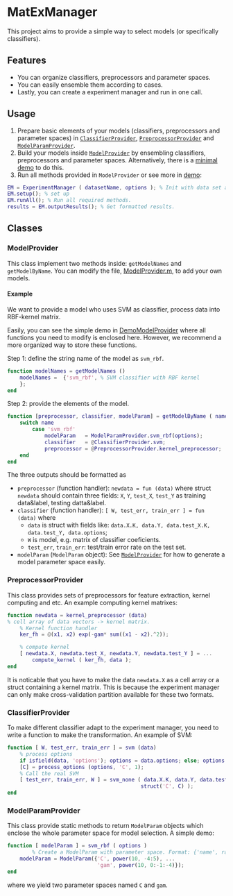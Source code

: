 # MatExManager
This project aims to provide a simple way to select models (or specifically classifiers). 

## Features

+ You can organize classifiers, preprocessors and parameter spaces.
+ You can easily ensemble them according to cases.
+ Lastly, you can create a experiment manager and run in one call.

## Usage

1. Prepare basic elements of your models (classifiers, preprocessors and parameter spaces) in [`ClassifierProvider`](#modelprovider), [`PreprocessorProvider`](#preprocessorprovider) and [`ModelParamProvider`](#modelparamprovider).
4. Build your models inside  [`ModelProvider`](#modelprovider) by ensembling classifiers, preprocessors and parameter spaces. Alternatively, there is a [minimal demo](demos/DemoModelProvider.m) to do this.
5. Run all methods provided in `ModelProvider` or see more in [demo](/demo.m):
```matlab
EM = ExperimentManager ( datasetName, options ); % Init with data set and options.
EM.setup(); % set up 
EM.runAll(); % Run all required methods.
results = EM.outputResults(); % Get formatted results.
```


## Classes

### ModelProvider

This class implement two methods inside: `getModelNames` and `getModelByName`. You can modify the file, [ModelProvider.m](/ModelProvider.m), to add your own models.

#### Example
We want to provide a model who uses SVM as classifier, process data into RBF-kernel matrix.

Easily, you can see the simple demo in [DemoModelProvider](/demos/DemoModelProvider.m) where all functions you need to modify is enclosed here. However, we recommend a more organized way to store these functions.

Step 1: define the string name of the model as `svm_rbf`.
```matlab
function modelNames = getModelNames ()
    modelNames =  {'svm_rbf', % SVM classifier with RBF kernel
    }; 
end
```

Step 2: provide the elements of the model.
```matlab
function [preprocessor, classifier, modelParam] = getModelByName ( name, options )
    switch name
        case 'svm_rbf'
            modelParam   = ModelParamProvider.svm_rbf(options);
            classifier   = @ClassifierProvider.svm;
            preprocessor = @PreprocessorProvider.kernel_preprocessor;
    end
end
```
The three outputs should be formatted as
+ `preprocessor` (function handler): `newdata = fun (data)` where struct `newdata` should contain three fields: `X`, `Y`, `test_X`, `test_Y` as training data&label, testing datta&label.
+ `classifier` (function handler): `[ W, test_err, train_err ] = fun (data)` where 
  - `data` is struct with fields like: `data.X.K, data.Y, data.test_X.K, data.test_Y, data.options`;
  - `W` is model, e.g. matrix of classifier coeficients.
  - `test_err`, `train_err`: test/train error rate on the test set.
+ `modelParam` (`ModelParam` object): See [`ModelProvider`](#modelprovider) for how to generate a model parameter space easily.


### PreprocessorProvider

This class provides sets of preprocessors for feature extraction, kernel computing and etc. An example computing kernel matrixes:
```matlab
function newdata = kernel_preprocessor (data)
% cell array of data vectors -> kernel matrix.
	% Kernel function handler
	ker_fh = @(x1, x2) exp(-gam* sum((x1 - x2).^2));

	% compute kernel
	[ newdata.X, newdata.test_X, newdata.Y, newdata.test_Y ] = ...
		compute_kernel ( ker_fh, data );
end
```
It is noticable that you have to make the data `newdata.X` as a cell array or a struct containing a kernel matrix. This is because the experiment manager can only make cross-validation partition available for these two formats.

### ClassifierProvider

To make different classifier adapt to the experiment manager, you need to write a function to make the transformation. An example of SVM:
```matlab
function [ W, test_err, train_err ] = svm (data)
    % process options
    if isfield(data, 'options'); options = data.options; else; options = []; end;
    [C] = process_options (options, 'C', 1);
    % Call the real SVM
    [ test_err, train_err, W ] = svm_none ( data.X.K, data.Y, data.test_X.K, data.test_Y, ...
                                           struct('C', C) );
end
```

### ModelParamProvider

This class provide static methods to return `ModelParam` objects which enclose the whole parameter space for model selection. A simple demo:
```matlab
function [ modelParam ] = svm_rbf ( options )
        % Create a ModelParam with parameter space. Format: {'name', range, 'name', range, ...}
	modelParam = ModelParam({'C', power(10, -4:5), ... 
	                         'gam', power(10, 0:-1:-4)}); 
end
```
where we yield two parameter spaces named `C` and `gam`.

